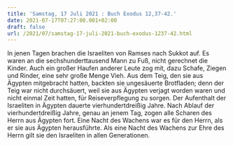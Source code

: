 ```yaml
---
title: 'Samstag, 17 Juli 2021 : Buch Exodus 12,37-42.'
date: 2021-07-17T07:27:00.001+02:00
draft: false
url: /2021/07/samstag-17-juli-2021-buch-exodus-1237-42.html
---
```


In jenen Tagen brachen die Israeliten von Ramses nach Sukkot auf. Es waren an die sechshunderttausend Mann zu Fuß, nicht gerechnet die Kinder. Auch ein großer Haufen anderer Leute zog mit, dazu Schafe, Ziegen und Rinder, eine sehr große Menge Vieh. Aus dem Teig, den sie aus Ägypten mitgebracht hatten, backten sie ungesäuerte Brotfladen; denn der Teig war nicht durchsäuert, weil sie aus Ägypten verjagt worden waren und nicht einmal Zeit hatten, für Reiseverpflegung zu sorgen. Der Aufenthalt der Israeliten in Ägypten dauerte vierhundertdreißig Jahre. Nach Ablauf der vierhundertdreißig Jahre, genau an jenem Tag, zogen alle Scharen des Herrn aus Ägypten fort. Eine Nacht des Wachens war es für den Herrn, als er sie aus Ägypten herausführte. Als eine Nacht des Wachens zur Ehre des Herrn gilt sie den Israeliten in allen Generationen.